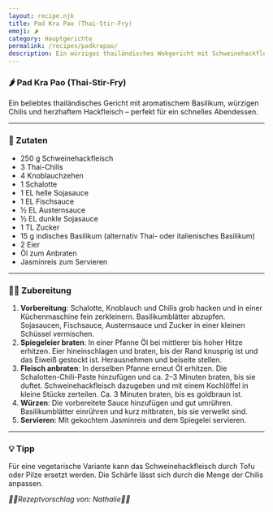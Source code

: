 ```yaml
---
layout: recipe.njk
title: Pad Kra Pao (Thai-Stir-Fry)
emoji: 🌶️
category: Hauptgerichte
permalink: /recipes/padkrapao/
description: Ein würziges thailändisches Wokgericht mit Schweinehackfleisch, Basilikum und Spiegelei
---
```


### 🌶️ Pad Kra Pao (Thai-Stir-Fry)

Ein beliebtes thailändisches Gericht mit aromatischem Basilikum, würzigen Chilis und herzhaftem Hackfleisch – perfekt für ein schnelles Abendessen.

---

### 🛒 Zutaten

- 250 g Schweinehackfleisch
- 3 Thai-Chilis
- 4 Knoblauchzehen
- 1 Schalotte
- 1 EL helle Sojasauce
- 1 EL Fischsauce
- ½ EL Austernsauce
- ½ EL dunkle Sojasauce
- 1 TL Zucker
- 15 g indisches Basilikum (alternativ Thai- oder italienisches Basilikum)
- 2 Eier
- Öl zum Anbraten
- Jasminreis zum Servieren

---

### 👩‍🍳 Zubereitung

1. **Vorbereitung**: Schalotte, Knoblauch und Chilis grob hacken und in einer Küchenmaschine fein zerkleinern. Basilikumblätter abzupfen. Sojasaucen, Fischsauce, Austernsauce und Zucker in einer kleinen Schüssel vermischen.
2. **Spiegeleier braten**: In einer Pfanne Öl bei mittlerer bis hoher Hitze erhitzen. Eier hineinschlagen und braten, bis der Rand knusprig ist und das Eiweiß gestockt ist. Herausnehmen und beiseite stellen.
3. **Fleisch anbraten**: In derselben Pfanne erneut Öl erhitzen. Die Schalotten-Chili-Paste hinzufügen und ca. 2–3 Minuten braten, bis sie duftet. Schweinehackfleisch dazugeben und mit einem Kochlöffel in kleine Stücke zerteilen. Ca. 3 Minuten braten, bis es goldbraun ist.
4. **Würzen**: Die vorbereitete Sauce hinzufügen und gut umrühren. Basilikumblätter einrühren und kurz mitbraten, bis sie verwelkt sind.
5. **Servieren**: Mit gekochtem Jasminreis und dem Spiegelei servieren.

---

### 💡 Tipp

Für eine vegetarische Variante kann das Schweinehackfleisch durch Tofu oder Pilze ersetzt werden. Die Schärfe lässt sich durch die Menge der Chilis anpassen.



_👨‍🍳Rezeptvorschlag von: Nathalie👨‍🍳_